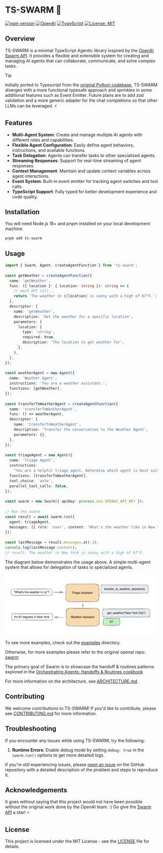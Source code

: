 # TS-SWARM 🐝

[![npm version](https://img.shields.io/npm/v/ts-swarm.svg)](https://www.npmjs.com/package/ts-swarm)
[![OpenAI](https://img.shields.io/badge/OpenAI-API-green.svg)](https://openai.com/)
[![TypeScript](https://img.shields.io/badge/TypeScript-5.6.3-blue.svg)](https://www.typescriptlang.org/)
[![License: MIT](https://img.shields.io/badge/License-MIT-yellow.svg)](https://opensource.org/licenses/MIT)

## Overview

TS-SWARM is a minimal TypeScript Agentic library inspired by the [OpenAI Swarm API](https://github.com/openai/swarm). It provides a flexible and extensible system for creating and managing AI agents that can collaborate, communicate, and solve complex tasks.

> [!TIP]
> Initially ported to Typescript from the [original Python codebase](https://github.com/openai/swarm), TS-SWARM diverges with a more functional typesafe approach and sprinkles in some additional features such as Event Emitter. Future plans are to add zod validation and a more generic adapter for the chat completions so that other LLMs can be leveraged. ⚡

## Features

- **Multi-Agent System**: Create and manage multiple AI agents with different roles and capabilities.
- **Flexible Agent Configuration**: Easily define agent behaviors, instructions, and available functions.
- **Task Delegation**: Agents can transfer tasks to other specialized agents.
- **Streaming Responses**: Support for real-time streaming of agent responses.
- **Context Management**: Maintain and update context variables across agent interactions.
- **Event System**: Built-in event emitter for tracking agent switches and tool calls.
- **TypeScript Support**: Fully typed for better development experience and code quality.

## Installation

You will need Node.js 18+ and pnpm installed on your local development machine.

```bash
pnpm add ts-swarm
```

## Usage

```typescript
import { Swarm, Agent, createAgentFunction } from 'ts-swarm';

const getWeather = createAgentFunction({
  name: 'getWeather',
  func: ({ location }: { location: string }): string => {
    // mock API call...
    return `The weather in ${location} is sunny with a high of 67°F.`;
  },
  descriptor: {
    name: 'getWeather',
    description: 'Get the weather for a specific location',
    parameters: {
      location: {
        type: 'string',
        required: true,
        description: 'The location to get weather for',
      },
    },
  },
});

const weatherAgent = new Agent({
  name: 'Weather Agent',
  instructions: 'You are a weather assistant.',
  functions: [getWeather],
});

const transferToWeatherAgent = createAgentFunction({
  name: 'transferToWeatherAgent',
  func: () => weatherAgent,
  descriptor: {
    name: 'transferToWeatherAgent',
    description: 'Transfer the conversation to the Weather Agent',
    parameters: {},
  },
});

const triageAgent = new Agent({
  name: 'Triage Agent',
  instructions:
    "You are a helpful triage agent. Determine which agent is best suited to handle the user's request, and transfer the conversation to that agent.",
  functions: [transferToWeatherAgent],
  tool_choice: 'auto',
  parallel_tool_calls: false,
});

const swarm = new Swarm({ apiKey: process.env.OPENAI_API_KEY });

// Run the swarm
const result = await swarm.run({
  agent: triageAgent,
  messages: [{ role: 'user', content: "What's the weather like in New York?" }],
});

const lastMessage = result.messages.at(-1);
console.log(lastMessage.content);
// result: The weather in New York is sunny with a high of 67°F.
```

The diagram below demonstrates the usage above. A simple multi-agent system that allows for delegation of tasks to specialized agents.

![Swarm Diagram](../assets/swarm_diagram.png)

To see more examples, check out the [examples](./src/examples) directory.

Otherwise, for more examples please refer to the original openai repo: [swarm](https://github.com/openai/swarm)

The primary goal of Swarm is to showcase the handoff & routines patterns explored in the [Orchestrating Agents: Handoffs & Routines cookbook](https://cookbook.openai.com/examples/orchestrating_agents)

For more information on the architecture, see [ARCHITECTURE.md](./ARCHITECTURE.md).

## Contributing

We welcome contributions to TS-SWARM! If you'd like to contribute, please see [CONTRIBUTING.md](./CONTRIBUTING.md) for more information.

## Troubleshooting

If you encounter any issues while using TS-SWARM, try the following:

1. **Runtime Errors**: Enable debug mode by setting `debug: true` in the `swarm.run()` options to get more detailed logs.

If you're still experiencing issues, please [open an issue](https://github.com/joshmu/ts-swarm/issues) on the GitHub repository with a detailed description of the problem and steps to reproduce it.

## Acknowledgements

It goes without saying that this project would not have been possible without the original work done by the OpenAI team. :) Go give the [Swarm API](https://github.com/openai/swarm) a star! ⭐

## License

This project is licensed under the MIT License - see the [LICENSE](./LICENSE) file for details.
